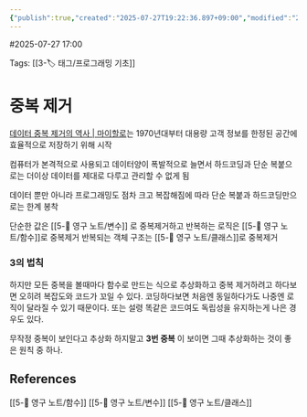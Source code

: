 ```yaml
---
{"publish":true,"created":"2025-07-27T19:22:36.897+09:00","modified":"2025-08-06T21:03:23.257+09:00","cssclasses":""}
---
```


#2025-07-27 17:00

Tags: [[3-🏷️ 태그/프로그래밍 기초]]

# 중복 제거
[데이터 중복 제거의 역사 | 마이할로](https://myhalo.com.sg/blog/tech-tips/the-history-of-data-deduplication/)는 1970년대부터 대용량 고객 정보를 한정된 공간에 효율적으로 저장하기 위해 시작

컴퓨터가 본격적으로 사용되고 데이터양이 폭발적으로 늘면서 하드코딩과 단순 복붙으로는 더이상 데이터를 제대로 다루고 관리할 수 없게 됨

데이터 뿐만 아니라 프로그래밍도 점차 크고 복잡해짐에 따라 단순 복붙과 하드코딩만으로는 한계 봉착

단순한 값은 [[5-💎 영구 노트/변수]] 로 중복제거하고
반복하는 로직은 [[5-💎 영구 노트/함수]]로 중복제거
반복되는 객체 구조는 [[5-💎 영구 노트/클래스]]로 중복제거

### 3의 법칙
하지만 모든 중복을 볼때마다 함수로 만드는 식으로 추상화하고 중복 제거하려고 하다보면 오히려 복잡도와 코드가 꼬일 수 있다.
코딩하다보면 처음엔 동일하다가도 나중엔 로직이 달라질 수 있기 때문이다. 또는 설령 똑같은 코드여도 독립성을 유지하는게 나은 경우도 있다.

무작정 중복이 보인다고 추상화 하지말고 **3번 중복** 이 보이면 그때 추상화하는 것이 좋은 원칙 중 하나.
## References
[[5-💎 영구 노트/함수]]
[[5-💎 영구 노트/변수]]
[[5-💎 영구 노트/클래스]]
